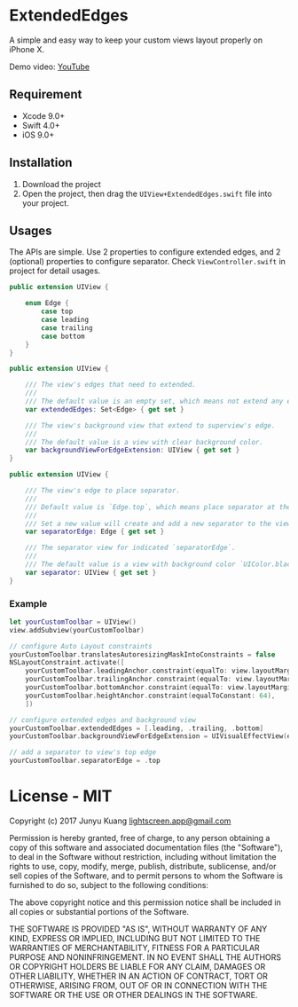 # ExtendedEdges
A simple and easy way to keep your custom views layout properly on iPhone X.

Demo video: [YouTube](https://youtu.be/Wp9C1b0r3BA)


## Requirement
- Xcode 9.0+
- Swift 4.0+
- iOS 9.0+


## Installation
1. Download the project
2. Open the project, then drag the `UIView+ExtendedEdges.swift` file into your project.


## Usages
The APIs are simple.
Use 2 properties to configure extended edges, and 2 (optional) properties to configure separator.
Check `ViewController.swift` in project for detail usages.

``` swift
public extension UIView {

    enum Edge {
        case top
        case leading
        case trailing
        case bottom
    }
}

public extension UIView {

    /// The view's edges that need to extended.
    ///
    /// The default value is an empty set, which means not extend any edges.
    var extendedEdges: Set<Edge> { get set }

    /// The view's background view that extend to superview's edge.
    ///
    /// The default value is a view with clear background color.
    var backgroundViewForEdgeExtension: UIView { get set }
}

public extension UIView {

    /// The view's edge to place separator.
    ///
    /// Default value is `Edge.top`, which means place separator at the view's top edge.
    ///
    /// Set a new value will create and add a new separator to the view if current don't have one.
    var separatorEdge: Edge { get set }

    /// The separator view for indicated `separatorEdge`.
    ///
    /// The default value is a view with background color `UIColor.black.withAlphaComponent(0.3)` (iOS standard separator color).
    var separator: UIView { get set }
}
```

### Example
``` swift
let yourCustomToolbar = UIView()
view.addSubview(yourCustomToolbar)

// configure Auto Layout constraints
yourCustomToolbar.translatesAutoresizingMaskIntoConstraints = false
NSLayoutConstraint.activate([
    yourCustomToolbar.leadingAnchor.constraint(equalTo: view.layoutMarginsGuide.leadingAnchor),
    yourCustomToolbar.trailingAnchor.constraint(equalTo: view.layoutMarginsGuide.trailingAnchor),
    yourCustomToolbar.bottomAnchor.constraint(equalTo: view.layoutMarginsGuide.bottomAnchor),
    yourCustomToolbar.heightAnchor.constraint(equalToConstant: 64),
    ])

// configure extended edges and background view
yourCustomToolbar.extendedEdges = [.leading, .trailing, .bottom]
yourCustomToolbar.backgroundViewForEdgeExtension = UIVisualEffectView(effect: UIBlurEffect(style: .extraLight))

// add a separator to view's top edge
yourCustomToolbar.separatorEdge = .top
```

# License - MIT
Copyright (c) 2017 Junyu Kuang <lightscreen.app@gmail.com>

Permission is hereby granted, free of charge, to any person obtaining a copy
of this software and associated documentation files (the "Software"), to deal
in the Software without restriction, including without limitation the rights
to use, copy, modify, merge, publish, distribute, sublicense, and/or sell
copies of the Software, and to permit persons to whom the Software is
furnished to do so, subject to the following conditions:

The above copyright notice and this permission notice shall be included in all
copies or substantial portions of the Software.

THE SOFTWARE IS PROVIDED "AS IS", WITHOUT WARRANTY OF ANY KIND, EXPRESS OR
IMPLIED, INCLUDING BUT NOT LIMITED TO THE WARRANTIES OF MERCHANTABILITY,
FITNESS FOR A PARTICULAR PURPOSE AND NONINFRINGEMENT. IN NO EVENT SHALL THE
AUTHORS OR COPYRIGHT HOLDERS BE LIABLE FOR ANY CLAIM, DAMAGES OR OTHER
LIABILITY, WHETHER IN AN ACTION OF CONTRACT, TORT OR OTHERWISE, ARISING FROM,
OUT OF OR IN CONNECTION WITH THE SOFTWARE OR THE USE OR OTHER DEALINGS IN THE
SOFTWARE.
